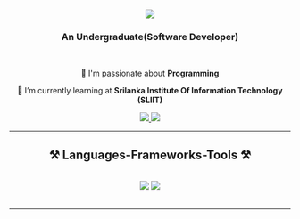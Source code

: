 <h1 align="center">
    <img src="https://readme-typing-svg.herokuapp.com/?font=Righteous&size=35&center=true&vCenter=true&width=500&height=70&duration=3500&lines=Hi+There!+👋;+I'm+Lathmini+Sumodya!;" />
</h1>

<h3 align="center">An Undergraduate(Software Developer)</h3>

<br/>

<div align="center">
 
 🔭 I'm passionate about **Programming**
 
 🌱 I’m currently learning at **Srilanka Institute Of Information  Technology (SLIIT)**

 </div>

 <div align="center"> 
  <a href="lathminisumodya2001@gmail.com">
    <img src="https://img.shields.io/badge/Gmail-FF0000?style=for-the-badge&logo=gmail&logoColor=white" />
  </a>
  <a href="https://www.linkedin.com/in/lathmini/" target="_blank">
    <img src="https://img.shields.io/badge/LinkedIn-0077B5?style=for-the-badge&logo=linkedin&logoColor=white" target="_blank" />
  </a>
 
</div>
 <hr/>
 
<h2 align="center">⚒️ Languages-Frameworks-Tools ⚒️</h2>
<br/>

<div align="center">
    <img src="https://skillicons.dev/icons?i=react,bootstrap,html,css,vscode,github,figma,git,r" />
    <img src="https://skillicons.dev/icons?i=nodejs,python,javascript,firebase,mongodb,c,java,mysql" /><br>
</div>

<br/>
<hr/>




